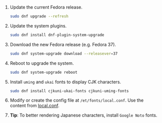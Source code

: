 <br><br>

1. Update the current Fedora release.
	```bash
	sudo dnf upgrade --refresh
	```

2. Update the system plugins.
	```bash
	sudo dnf install dnf-plugin-system-upgrade
	```
	
3. Download the new Fedora release (e.g. Fedora 37).
	```bash
	sudo dnf system-upgrade download --releasever=37
	```

4. Reboot to upgrade the system.
	```bash
	sudo dnf system-upgrade reboot
	```

5. Install `uming` and `ukai` fonts to display CJK characters.
	```bash
	sudo dnf install cjkuni-ukai-fonts cjkuni-uming-fonts
	```

6. Modify or create the config file at `/et/fonts/local.conf`. Use the content from [local.conf](https://github.com/zma/config_files/blob/master/others/local.conf).

7. **Tip**: To better rendering Japanese characters, install `Google Noto` fonts.
